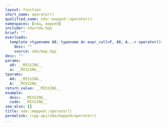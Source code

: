 ```yaml
---
layout: function
short_name: operator()
qualified_name: nda::mapped::operator()
namespaces: [nda, mapped]
includer: nda/nda.hpp
brief: ""
overloads:
  template <typename A0, typename A> expr_call<F, A0, A...> operator()(A0 && a0, A &&... a)  const:
    desc: ""
    source: nda/map.hpp
desc: ""
params:
  a0: __MISSING__
  a: __MISSING__
tparams:
  A0: __MISSING__
  A: __MISSING__
return_value: __MISSING__
example:
  desc: __MISSING__
  code: __MISSING__
see-also: []
title: nda::mapped::operator()
permalink: /cpp-api/nda/mapped/operator()
...
```


